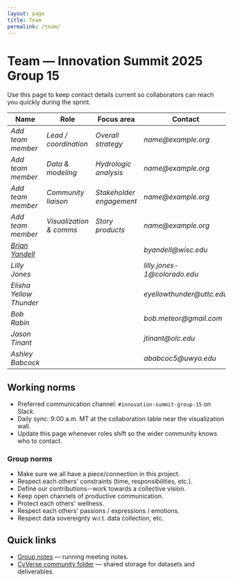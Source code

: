 ```yaml
---
layout: page
title: Team
permalink: /team/
---
```


# Team — Innovation Summit 2025 Group 15

Use this page to keep contact details current so collaborators can reach you quickly during the sprint.

| Name | Role | Focus area | Contact | GitHub |
|------|------|------------|---------|--------|
| _Add team member_ | _Lead / coordination_ | _Overall strategy_ | _name@example.org_ | @_github_ |
| _Add team member_ | _Data & modeling_ | _Hydrologic analysis_ | _name@example.org_ | @_github_ |
| _Add team member_ | _Community liaison_ | _Stakeholder engagement_ | _name@example.org_ | @_github_ |
| _Add team member_ | _Visualization & comms_ | _Story products_ | _name@example.org_ | @_github_ |
| [_Brian Yandell_](https://byandell.github.io) | | | _byandell@wisc.edu_ | [@_byandell_](https://github.com/byandell) |
| _Lilly Jones_ ||| _lilly.jones-1@colorado.edu_ | [@_lijo8146_](https://github.com/lijo8146) |
| _Elisha Yellow Thunder_ ||| _eyellowthunder@uttc.edu_ | [@_wakinyanzi_](https://github.com/wakinyanzi) |
| _Bob Rabin_ ||| _bob.meteor@gmail.com_ | [@_meteoralert_](https://github.com/meteoralert) |
| _Jason Tinant_ ||| _jtinant@olc.edu_ | [@_cjtinant_](https://github.com/cjtinant) |
| _Ashley Babcock_ ||| _ababcoc5@uwyo.edu_ | [@_ashbabs14_](https://github.com/ashbabs14) |

## Working norms
- Preferred communication channel: `#innovation-summit-group-15` on Slack.
- Daily sync: 9:00 a.m. MT at the collaboration table near the visualization wall.
- Update this page whenever roles shift so the wider community knows who to contact.
### Group norms
- Make sure we all have a piece/connection in this project.
- Respect each others' constraints (time, responsibilities, etc.).
- Define our contributions--work towards a collective vision.
- Keep open channels of productive communication.
- Protect each others' wellness.
- Respect each others' passions / expressions / emotions.
- Respect data sovereignty w.r.t. data collection, etc.

## Quick links
- [Group notes](https://github.com/CU-ESIIL/resilience-rare-hydrologic-events-management-innovation-summit-2025__15/blob/main/documentation/group-notes.md) — running meeting notes.
- [CyVerse community folder](https://de.cyverse.org/data/ds/iplant/home/shared/esiil/Innovation_summit/Group_15) — shared storage for datasets and deliverables.
